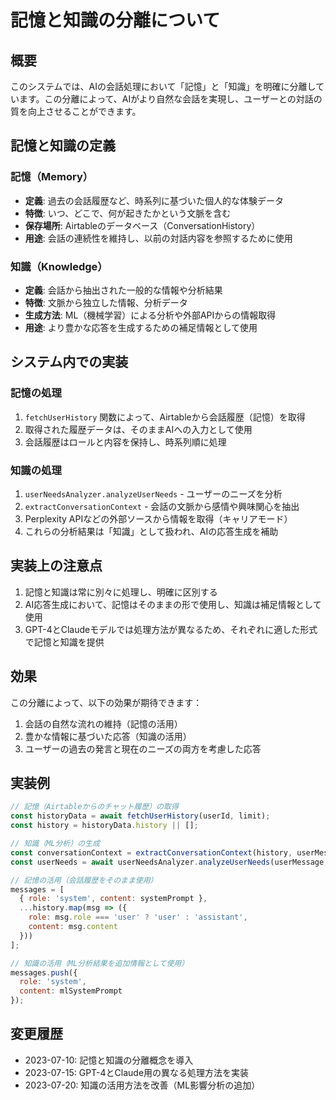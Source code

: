 # 記憶と知識の分離について

## 概要

このシステムでは、AIの会話処理において「記憶」と「知識」を明確に分離しています。この分離によって、AIがより自然な会話を実現し、ユーザーとの対話の質を向上させることができます。

## 記憶と知識の定義

### 記憶（Memory）
- **定義**: 過去の会話履歴など、時系列に基づいた個人的な体験データ
- **特徴**: いつ、どこで、何が起きたかという文脈を含む
- **保存場所**: Airtableのデータベース（ConversationHistory）
- **用途**: 会話の連続性を維持し、以前の対話内容を参照するために使用

### 知識（Knowledge）
- **定義**: 会話から抽出された一般的な情報や分析結果
- **特徴**: 文脈から独立した情報、分析データ
- **生成方法**: ML（機械学習）による分析や外部APIからの情報取得
- **用途**: より豊かな応答を生成するための補足情報として使用

## システム内での実装

### 記憶の処理
1. `fetchUserHistory` 関数によって、Airtableから会話履歴（記憶）を取得
2. 取得された履歴データは、そのままAIへの入力として使用
3. 会話履歴はロールと内容を保持し、時系列順に処理

### 知識の処理
1. `userNeedsAnalyzer.analyzeUserNeeds` - ユーザーのニーズを分析
2. `extractConversationContext` - 会話の文脈から感情や興味関心を抽出
3. Perplexity APIなどの外部ソースから情報を取得（キャリアモード）
4. これらの分析結果は「知識」として扱われ、AIの応答生成を補助

## 実装上の注意点

1. 記憶と知識は常に別々に処理し、明確に区別する
2. AI応答生成において、記憶はそのままの形で使用し、知識は補足情報として使用
3. GPT-4とClaudeモデルでは処理方法が異なるため、それぞれに適した形式で記憶と知識を提供

## 効果

この分離によって、以下の効果が期待できます：

1. 会話の自然な流れの維持（記憶の活用）
2. 豊かな情報に基づいた応答（知識の活用）
3. ユーザーの過去の発言と現在のニーズの両方を考慮した応答

## 実装例

```javascript
// 記憶（Airtableからのチャット履歴）の取得
const historyData = await fetchUserHistory(userId, limit);
const history = historyData.history || [];

// 知識（ML分析）の生成
const conversationContext = extractConversationContext(history, userMessage);
const userNeeds = await userNeedsAnalyzer.analyzeUserNeeds(userMessage, history);

// 記憶の活用（会話履歴をそのまま使用）
messages = [
  { role: 'system', content: systemPrompt },
  ...history.map(msg => ({
    role: msg.role === 'user' ? 'user' : 'assistant',
    content: msg.content
  }))
];

// 知識の活用（ML分析結果を追加情報として使用）
messages.push({
  role: 'system',
  content: mlSystemPrompt
});
```

## 変更履歴

- 2023-07-10: 記憶と知識の分離概念を導入
- 2023-07-15: GPT-4とClaude用の異なる処理方法を実装
- 2023-07-20: 知識の活用方法を改善（ML影響分析の追加） 